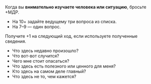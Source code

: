 Когда вы **внимательно изучаете человека или ситуацию**, бросьте +МДР.
- На 10+ задайте ведущему три вопроса из списка.
- На 7–9 — один вопрос.

Получите +1 на следующий ход, если используете полученные сведения.
- Что здесь недавно произошло?
- Что вот-вот случится?
- Чего мне стоит опасаться?
- Что здесь есть полезного или ценного для меня?
- Кто здесь на самом деле главный?
- Что здесь не то, чем кажется?